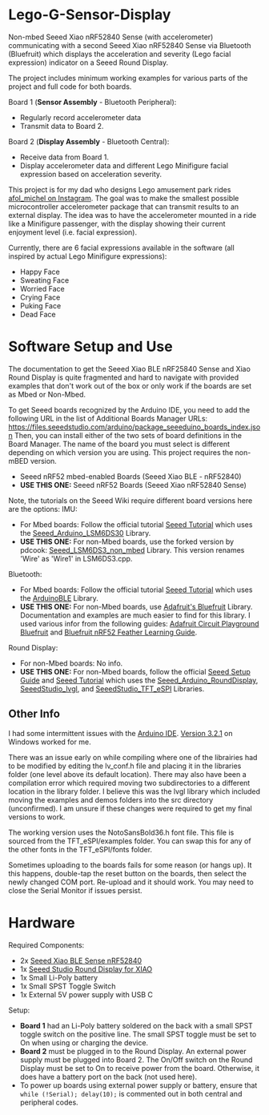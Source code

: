 # Lego-G-Sensor-Display
Non-mbed Seeed Xiao nRF52840 Sense (with accelerometer) communicating with a second Seeed Xiao nRF52840 Sense via Bluetooth (Bluefruit) which displays the acceleration and severity (Lego facial expression) indicator on a Seeed Round Display. 

The project includes minimum working examples for various parts of the project and full code for both boards.

Board 1 (**Sensor Assembly** - Bluetooth Peripheral):
- Regularly record accelerometer data
- Transmit data to Board 2.

Board 2 (**Display Assembly** - Bluetooth Central):
- Receive data from Board 1.
- Display accelerometer data and different Lego Minifigure facial expression based on acceleration severity.

This project is for my dad who designs Lego amusement park rides [afol_michel on Instagram](https://www.instagram.com/afol_michel/). The goal was to make the smallest possible microcontroller accelerometer package that can transmit results to an external display. The idea was to have the accelerometer mounted in a ride like a Minifigure passenger, with the display showing their current enjoyment level (i.e. facial expression).

Currently, there are 6 facial expressions available in the software (all inspired by actual Lego Minifigure expressions):
- Happy Face
- Sweating Face
- Worried Face
- Crying Face
- Puking Face
- Dead Face


# Software Setup and Use
The documentation to get the Seeed Xiao BLE nRF25840 Sense and Xiao Round Display is quite fragmented and hard to navigate with provided examples that don't work out of the box or only work if the boards are set as Mbed or Non-Mbed. 

To get Seeed boards recognized by the Arduino IDE, you need to add the following URL in the list of Additional Boards Manager URLs: https://files.seeedstudio.com/arduino/package_seeeduino_boards_index.json
Then, you can install either of the two sets of board definitions in the Board Manager. The name of the board you must select is different depending on which version you are using. This project requires the non-mBED version.
- Seeed nRF52 mbed-enabled Boards (Seeed Xiao BLE - nRF52840)
- **USE THIS ONE:** Seeed nRF52 Boards (Seeed Xiao nRF52840 Sense)

Note, the tutorials on the Seeed Wiki require different board versions here are the options:
IMU:
- For Mbed boards: Follow the official tutorial [Seeed Tutorial](https://wiki.seeedstudio.com/XIAO-BLE-Sense-IMU-Usage/) which uses the [Seeed_Arduino_LSM6DS30](https://github.com/Seeed-Studio/Seeed_Arduino_LSM6DS3) Library.
- **USE THIS ONE:** For non-Mbed boards, use the forked version by pdcook: [Seeed_LSM6DS3_non_mbed](https://github.com/pdcook/Seeed_LSM6DS3_non_mbed) Library. This version renames 'Wire' as 'Wire1' in LSM6DS3.cpp.
  
Bluetooth:
- For Mbed boards: Follow the official tutorial [Seeed Tutorial](https://wiki.seeedstudio.com/XIAO-BLE-Sense-Bluetooth_Usage/) which uses the [ArduinoBLE]([https://github.com/Seeed-Studio/Seeed_Arduino_LSM6DS3](https://github.com/arduino-libraries/ArduinoBLE)) Library.
- **USE THIS ONE:** For non-Mbed boards, use [Adafruit's Bluefruit](https://github.com/adafruit/Adafruit_nRF52_Arduino/tree/master/libraries/Bluefruit52Lib) Library. Documentation and examples are much easier to find for this library. I used various infor from the following guides: [Adafruit Circuit Playground Bluefruit](https://cdn-learn.adafruit.com/downloads/pdf/adafruit-circuit-playground-bluefruit.pdf) and [Bluefruit nRF52 Feather Learning Guide](https://learn.adafruit.com/bluefruit-nrf52-feather-learning-guide/blecharacteristic).

Round Display:
- For non-Mbed boards: No info.
- **USE THIS ONE:** For non-Mbed boards, follow the official [Seeed Setup Guide](https://wiki.seeedstudio.com/get_start_round_display/) and [Seeed Tutorial](https://wiki.seeedstudio.com/seeedstudio_round_display_usage/) which uses the [Seeed_Arduino_RoundDisplay](https://github.com/Seeed-Studio/Seeed_Arduino_RoundDisplay), [SeeedStudio_lvgl](https://github.com/Seeed-Projects/SeeedStudio_lvgl), and [SeeedStudio_TFT_eSPI](https://github.com/Seeed-Projects/SeeedStudio_TFT_eSPI) Libraries.


## Other Info
I had some intermittent issues with the [Arduino IDE](https://www.arduino.cc/en/software). [Version 3.2.1](https://github.com/arduino/arduino-ide/releases) on Windows worked for me. 

There was an issue early on while compiling where one of the librairies had to be modified by editing the lv_conf.h file and placing it in the libraries folder (one level above its default location). There may also have been a compilation error which required moving two subdirectories to a different location in the library folder. I believe this was the lvgl library which included moving the examples and demos folders into the src directory (unconfirmed). I am unsure if these changes were required to get my final versions to work. 

The working version uses the NotoSansBold36.h font file. This file is sourced from the TFT_eSPI/examples folder. You can swap this for any of the other fonts in the TFT_eSPI/fonts folder.

Sometimes uploading to the boards fails for some reason (or hangs up). It this happens, double-tap the reset button on the boards, then select the newly changed COM port. Re-upload and it should work. You may need to close the Serial Monitor if issues persist.

# Hardware
Required Components:
- 2x [Seeed Xiao BLE Sense nRF52840](https://www.seeedstudio.com/Seeed-XIAO-BLE-Sense-nRF52840-p-5253.html)
- 1x [Seeed Studio Round Display for XIAO](https://www.seeedstudio.com/Seeed-Studio-Round-Display-for-XIAO-p-5638.html)
- 1x Small Li-Poly battery
- 1x Small SPST Toggle Switch
- 1x External 5V power supply with USB C

Setup:
- **Board 1** had an Li-Poly battery soldered on the back with a small SPST toggle switch on the positive line. The small SPST toggle must be set to On when using or charging the device.
- **Board 2** must be plugged in to the Round Display. An external power supply must be plugged into Board 2. The On/Off switch on the Round Display must be set to On to receive power from the board. Otherwise, it does have a battery port on the back (not used here).
- To power up boards using external power supply or battery, ensure that <code>while (!Serial); delay(10);</code> is commented out in both central and peripheral codes.

